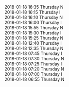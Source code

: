 2018-01-18 16:35 Thursday  N  
2018-01-18 16:15 Thursday  I  
2018-01-18 16:10 Thursday  N  
2018-01-18 16:00 Thursday  I  
2018-01-18 15:55 Thursday  N  
2018-01-18 15:30 Thursday  I  
2018-01-18 15:25 Thursday  N  
2018-01-18 12:40 Thursday  I  
2018-01-18 12:35 Thursday  N  
2018-01-18 07:45 Thursday  I  
2018-01-18 07:30 Thursday  N  
2018-01-18 07:25 Thursday  I  
2018-01-18 07:20 Thursday  N  
2018-01-18 07:00 Thursday  I  
2018-01-18 06:55 Thursday  N  
